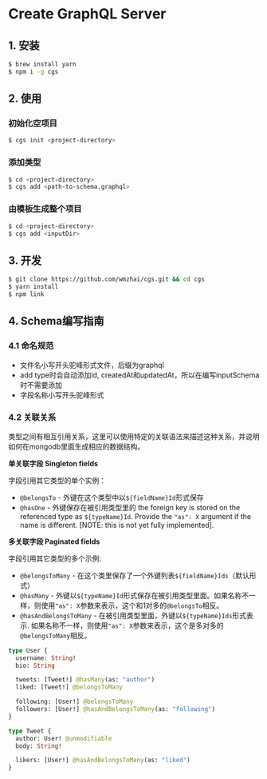 # Create GraphQL Server


## 1. 安装
 
```bash
$ brew install yarn
$ npm i -g cgs
```

## 2. 使用

### 初始化空项目
```bash
$ cgs init <project-directory>
```
### 添加类型
```bash
$ cd <project-directory>
$ cgs add <path-to-schema.graphql>
```

### 由模板生成整个项目
```bash
$ cd <project-directory>
$ cgs add <inputDir> 
```

## 3. 开发

```bash
$ git clone https://github.com/wmzhai/cgs.git && cd cgs
$ yarn install
$ npm link
```

## 4. Schema编写指南

### 4.1 命名规范

* 文件名小写开头驼峰形式文件，后缀为graphql
* add type时会自动添加id, createdAt和updatedAt，所以在编写inputSchema时不需要添加
* 字段名称小写开头驼峰形式

### 4.2 关联关系


类型之间有相互引用关系，这里可以使用特定的关联语法来描述这种关系，并说明如何在mongodb里面生成相应的数据结构。

**单关联字段 Singleton fields**

字段引用其它类型的单个实例：

- `@belongsTo` - 外键在这个类型中以`${fieldName}Id`形式保存
- `@hasOne` - 外键保存在被引用类型里的 the foreign key is stored on the referenced type as `${typeName}Id`. Provide the `"as": X` argument if the name is different. [NOTE: this is not yet fully implemented].

**多关联字段 Paginated fields**

字段引用其它类型的多个示例:

- `@belongsToMany` - 在这个类里保存了一个外键列表`${fieldName}Ids`（默认形式）
- `@hasMany` - 外键以`${typeName}Id`形式保存在被引用类型里面。如果名称不一样，则使用`"as": X`参数来表示，这个和1对多的`@belongsTo`相反。
- `@hasAndBelongsToMany` - 在被引用类型里面，外键以`${typeName}Ids`形式表示. 如果名称不一样，则使用`"as": X`参数来表示，这个是多对多的`@belongsToMany`相反。

```graphql
type User {
  username: String!
  bio: String

  tweets: [Tweet!] @hasMany(as: "author")
  liked: [Tweet!] @belongsToMany

  following: [User!] @belongsToMany
  followers: [User!] @hasAndBelongsToMany(as: "following")
}

type Tweet {
  author: User! @unmodifiable
  body: String!

  likers: [User!] @hasAndBelongsToMany(as: "liked")
}
```

